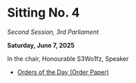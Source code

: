 # Sitting No. 4

_Second Session, 3rd Parliament_

**Saturday, June 7, 2025**

In the chair, Honourable S3Wo1fz, Speaker

- [Orders of the Day (Order Paper)](./Orders%20of%20the%20Day.pdf)
